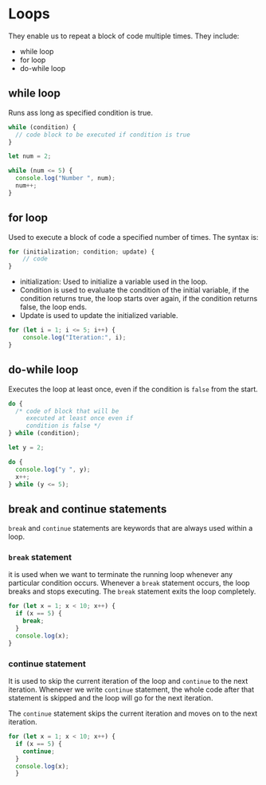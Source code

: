 # Loops
They enable us to repeat a block of code multiple times.
They include:
- while loop
- for loop
- do-while loop

## while loop
Runs ass long as specified condition is true.
```javascript
while (condition) {
  // code block to be executed if condition is true
}
```
```javascript
let num = 2;

while (num <= 5) {
  console.log("Number ", num);
  num++;
}
```

## for loop
Used to execute a block of code a specified number of times.
The syntax is:
```javascript
for (initialization; condition; update) {
    // code
}
```
- initialization: Used to initialize a variable used in the loop.
- Condition is used to evaluate the condition of the initial variable, if the condition returns true, the loop starts over again, if the condition returns false, the loop ends.
- Update is used to update the initialized variable.

```javascript
for (let i = 1; i <= 5; i++) {
    console.log("Iteration:", i);
}
```

## do-while loop
Executes the loop at least once, even if the condition is `false` from the start.

```javascript
do {
  /* code of block that will be
     executed at least once even if
     condition is false */
} while (condition);
```

```javascript
let y = 2;

do {
  console.log("y ", y);
  x++;
} while (y <= 5);
```
## break and continue statements
`break` and `continue` statements are keywords that are always used within a loop.

### `break` statement
it is used when we want to terminate the running loop whenever any particular condition occurs.
Whenever a `break` statement occurs, the loop breaks and stops executing.
The `break` statement exits the loop completely.

```javascript
for (let x = 1; x < 10; x++) {
  if (x == 5) {
    break;
  }
  console.log(x);
}
```

### continue statement
It is used to skip the current iteration of the loop and `continue` to the next iteration.
Whenever we write `continue` statement, the whole code after that statement is skipped and the loop will go for the next iteration.

The `continue` statement skips the current iteration and moves on to the next iteration.

```javascript
for (let x = 1; x < 10; x++) {
  if (x == 5) {
    continue;
  }
  console.log(x);
  }
```





